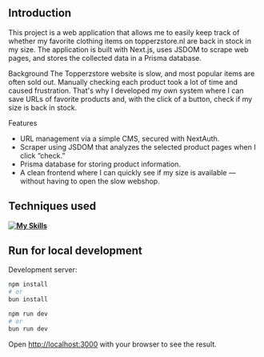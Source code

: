 ## Introduction

This project is a web application that allows me to easily keep track of whether my favorite clothing items on topperzstore.nl are back in stock in my size. The application is built with Next.js, uses JSDOM to scrape web pages, and stores the collected data in a Prisma database.

Background
The Topperzstore website is slow, and most popular items are often sold out. Manually checking each product took a lot of time and caused frustration. That's why I developed my own system where I can save URLs of favorite products and, with the click of a button, check if my size is back in stock.

Features
- URL management via a simple CMS, secured with NextAuth.
- Scraper using JSDOM that analyzes the selected product pages when I click “check.”
- Prisma database for storing product information.
- A clean frontend where I can quickly see if my size is available — without having to open the slow webshop.

## Techniques used

**[![My Skills](https://skillicons.dev/icons?i=nextjs,prisma,tailwind,ts)](https://skillicons.dev)**

## Run for local development

Development server:

```bash
npm install
# or
bun install
```

```bash
npm run dev
# or
bun run dev
```

Open [http://localhost:3000](http://localhost:3000) with your browser to see the result.
